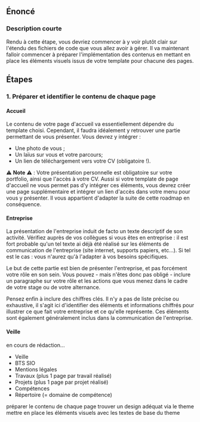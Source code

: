 ## Énoncé

### Description courte

Rendu à cette étape, vous devriez commencer à y voir plutôt clair sur l'étendu des fichiers de code que vous allez avoir à gérer. Il va maintenant falloir commencer à préparer l'implémentation des contenus en mettant en place les éléments visuels issus de votre template pour chacune des pages.

## Étapes

### 1. Préparer et identifier le contenu de chaque page

#### Accueil

Le contenu de votre page d'accueil va essentiellement dépendre du template choisi. Cependant, il faudra idéalement y retrouver une partie permettant de vous présenter. Vous devrez y intégrer :

- Une photo de vous ;
- Un laïus sur vous et votre parcours;
- Un lien de téléchargement vers votre CV (obligatoire !).

⚠️ **Note** ⚠️ : Votre présentation personnelle est obligatoire sur votre portfolio, ainsi que l'accès à votre CV. Aussi si votre template de page d'accueil ne vous permet pas d'y intégrer ces éléments, vous devrez créer une page supplémentaire et intégrer un lien d'accès dans votre menu pour vous y présenter. Il vous appartient d'adapter la suite de cette roadmap en conséquence.

#### Entreprise

La présentation de l'entreprise induit de facto un texte descriptif de son activité. Vérifiez auprès de vos collègues si vous êtes en entreprise : il est fort probable qu'un tel texte ai déjà été réalisé sur les éléments de communication de l'entreprise (site internet, supports papiers, etc...). Si tel est le cas : vous n'aurez qu'à l'adapter à vos besoins spécifiques.

Le but de cette partie est bien de présenter l'entreprise, et pas forcément votre rôle en son sein. Vous pouvez - mais n'êtes donc pas obligé - inclure un paragraphe sur votre rôle et les actions que vous menez dans le cadre de votre stage ou de votre alternance.

Pensez enfin à inclure des chiffres clés. Il n'y a pas de liste précise ou exhaustive, il s'agit ici d'identifier des éléments et informations chiffrés pour illustrer ce que fait votre entreprise et ce qu'elle représente. Ces éléments sont également généralement inclus dans la communication de l'entreprise.

#### Veille




en cours de rédaction...

- Veille
- BTS SIO
- Mentions légales
- Travaux (plus 1 page par travail réalisé)
- Projets (plus 1 page par projet réalisé)
- Compétences
- Répertoire (= domaine de compétence)




préparer le contenu de chaque page
trouver un design adéquat via le theme
mettre en place les éléments visuels avec les textes de base du theme
